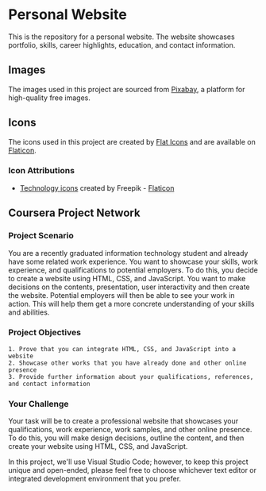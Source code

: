 # Personal Website

This is the repository for a personal website. The website showcases portfolio, skills, career highlights, education, and contact information.

## Images

The images used in this project are sourced from [Pixabay](https://pixabay.com/), a platform for high-quality free images.

## Icons

The icons used in this project are created by [Flat Icons](https://www.flaticon.com/authors/flat-icons) and are available on [Flaticon](https://www.flaticon.com/).

### Icon Attributions

- [Technology icons](https://www.flaticon.com/free-icons/technology) created by Freepik - [Flaticon](https://www.flaticon.com/authors/flat-icons)

## Coursera Project Network

### Project Scenario

You are a recently graduated information technology student and already have some related work experience. You want to showcase your skills, work experience, and qualifications to potential employers. To do this, you decide to create a website using HTML, CSS, and JavaScript.
You want to make decisions on the contents, presentation, user interactivity and then create the website. Potential employers will then be able to see your work in action. This will help them get a more concrete understanding of your skills and abilities.

### Project Objectives

    1. Prove that you can integrate HTML, CSS, and JavaScript into a website
    2. Showcase other works that you have already done and other online presence
    3. Provide further information about your qualifications, references, and contact information

### Your Challenge

Your task will be to create a professional website that showcases your qualifications, work experience, work samples, and other online presence. To do this, you will make design decisions, outline the content, and then create your website using HTML, CSS, and JavaScript.

In this project, we'll use Visual Studio Code; however, to keep this project unique and open-ended, please feel free to choose whichever text editor or integrated development environment that you prefer.
